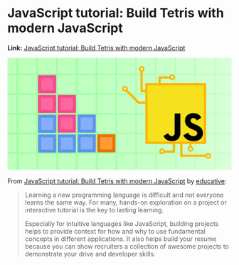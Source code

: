 # JavaScript tutorial: Build Tetris with modern JavaScript
**Link:** [JavaScript tutorial: Build Tetris with modern JavaScript](https://www.educative.io/blog/javascript-tutorial-build-tetris)

![Tetris in JS](./images/tetris-in-js.jpg)

From [JavaScript tutorial: Build Tetris with modern JavaScript](https://www.educative.io/blog/javascript-tutorial-build-tetris) by [educative](https://www.educative.io/):

> Learning a new programming language is difficult and not everyone learns the same way. For many, hands-on exploration on a project or interactive tutorial is the key to lasting learning.
> 
> Especially for intuitive languages like JavaScript, building projects helps to provide context for how and why to use fundamental concepts in different applications. It also helps build your resume because you can show recruiters a collection of awesome projects to demonstrate your drive and developer skills.
> 
